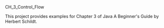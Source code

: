 CH_3_Control_Flow

This project provides examples for Chapter 3 of Java A Beginner's Guide by Herbert Schildt.


